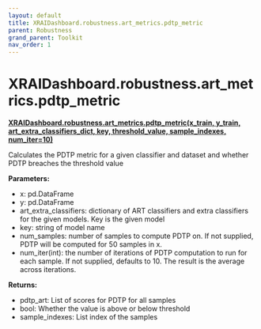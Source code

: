 ```yaml
---
layout: default
title: XRAIDashboard.robustness.art_metrics.pdtp_metric
parent: Robustness
grand_parent: Toolkit
nav_order: 1
---
```


# XRAIDashboard.robustness.art_metrics.pdtp_metric
**[XRAIDashboard.robustness.art_metrics.pdtp_metric(x_train, y_train, art_extra_classifiers_dict, key, threshold_value, sample_indexes, num_iter=10)](https://github.com/gaberamolete/XRAIDashboard/blob/main/robustness/art_metrics.py)**

    
Calculates the PDTP metric for a given classifier and dataset and whether PDTP breaches the threshold value 


**Parameters:**
- x: pd.DataFrame
- y: pd.DataFrame
- art_extra_classifiers: dictionary of ART classifiers and extra classifiers for the given models. Key is the given model
- key: string of model name
- num_samples: number of samples to compute PDTP on. If not supplied, PDTP will be computed for 50 samples in x.
- num_iter(int): the number of iterations of PDTP computation to run for each sample. If not supplied, defaults to 10. The result is the average across iterations.

**Returns:**
- pdtp_art: List of scores for PDTP for all samples
- bool: Whether the value is above or below threshold
- sample_indexes: List index of the samples